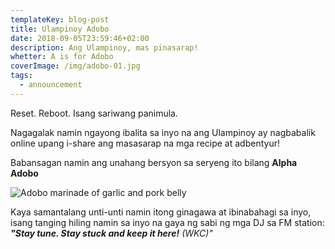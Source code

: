 ```yaml
---
templateKey: blog-post
title: Ulampinoy Adobo
date: 2018-09-05T23:59:46+02:00
description: Ang Ulampinoy, mas pinasarap!
whetter: A is for Adobo
coverImage: /img/adobo-01.jpg
tags:
  - announcement
---
```

Reset. Reboot. Isang sariwang panimula.

Nagagalak namin ngayong ibalita sa inyo na ang Ulampinoy ay nagbabalik online upang i-share ang masasarap na mga recipe at adbentyur!

Babansagan namin ang unahang bersyon sa seryeng ito bilang **Alpha Adobo**

![Adobo marinade of garlic and pork belly](/img/pre-adobo.jpg)

Kaya samantalang unti-unti namin itong ginagawa at ibinabahagi sa inyo, isang tanging hiling namin sa inyo na gaya ng sabi ng mga DJ sa FM station: _**"Stay tune. Stay stuck and keep it here!** (WKC)"_
